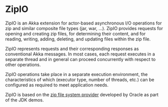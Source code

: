 # ZipIO
ZipIO is an Akka extension for actor-based asynchronous I/O operations for zip and similar
composite file types (jar, war, ...). ZipIO provides requests for
opening and creating zip files, for determining their content, and for
reading, writing, adding, deleting, and updating files within the zip file.

ZipIO represents requests and their corresponding responses as conventional Akka
messages. In most cases, each request executes in a separate thread and in general can
proceed concurrently with respect to other operations.

ZipIO operations take place in a separate execution environment, the characteristics
of which
(executor type, number of threads, etc.) can be configured as required to meet
application needs.

ZipIO is based on the
[zip file system provider](https://docs.oracle.com/javase/7/docs/technotes/guides/io/fsp/zipfilesystemprovider.html) developed by Oracle as part of the JDK demos.
